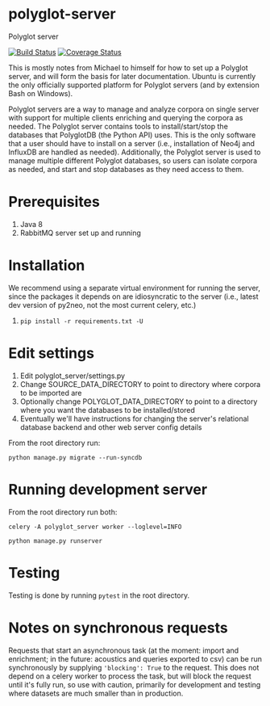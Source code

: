 # polyglot-server
Polyglot server

[![Build Status](https://travis-ci.org/MontrealCorpusTools/polyglot-server.svg?branch=master)](https://travis-ci.org/MontrealCorpusTools/polyglot-server)
[![Coverage Status](https://coveralls.io/repos/github/MontrealCorpusTools/polyglot-server/badge.svg?branch=master)](https://coveralls.io/github/MontrealCorpusTools/polyglot-server?branch=master)


This is mostly notes from Michael to himself for how to set up a Polyglot server, and will form the basis for later documentation.
Ubuntu is currently the only officially supported platform for Polyglot servers (and by extension Bash on Windows).

Polyglot servers are a way to manage and analyze corpora on single server with support for multiple clients enriching and querying
the corpora as needed.  The Polyglot server contains tools to install/start/stop the databases that PolyglotDB (the Python API) uses.
This is the only software that a user should have to install on a server (i.e., installation of Neo4j and InfluxDB are handled as needed).
Additionally, the Polyglot server is used to manage multiple different Polyglot databases, so users can isolate corpora as needed,
and start and stop databases as they need access to them.

Prerequisites
=============

1. Java 8
2. RabbitMQ server set up and running

Installation
============

We recommend using a separate virtual environment for running the server, since the packages it depends on are idiosyncratic
to the server (i.e., latest dev version of py2neo, not the most current celery, etc.)

1. `pip install -r requirements.txt -U`

Edit settings
=============

1. Edit polyglot_server/settings.py
2. Change SOURCE_DATA_DIRECTORY to point to directory where corpora to be imported are
3. Optionally change POLYGLOT_DATA_DIRECTORY to point to a directory where you want the databases to be installed/stored
4. Eventually we'll have instructions for changing the server's relational database backend and other web server config details

From the root directory run:

`python manage.py migrate --run-syncdb`


Running development server
==========================

From the root directory run both:

`celery -A polyglot_server worker --loglevel=INFO`

`python manage.py runserver`

Testing
=======

Testing is done by running `pytest` in the root directory.

Notes on synchronous requests
=============================

Requests that start an asynchronous task (at the moment: import and enrichment; in the future: acoustics and queries exported to csv)
can be run synchronously by supplying `'blocking': True` to the request.  This does not depend on a celery worker to process
the task, but will block the request until it's fully run, so use with caution, primarily for development and testing where
datasets are much smaller than in production.
